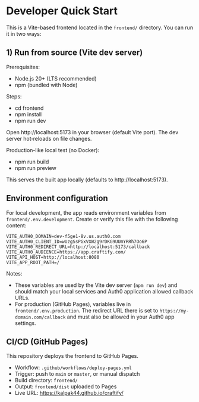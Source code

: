 # Developer Quick Start

This is a Vite-based frontend located in the `frontend/` directory. You can run it in two ways:

## 1) Run from source (Vite dev server)

Prerequisites:
- Node.js 20+ (LTS recommended)
- npm (bundled with Node)

Steps:
- cd frontend
- npm install
- npm run dev

Open http://localhost:5173 in your browser (default Vite port). The dev server hot‑reloads on file changes.

Production-like local test (no Docker):
- npm run build
- npm run preview

This serves the built app locally (defaults to http://localhost:5173).

## Environment configuration

For local development, the app reads environment variables from `frontend/.env.development`.
Create or verify this file with the following content:

```
VITE_AUTH0_DOMAIN=dev-f5ge1-8v.us.auth0.com
VITE_AUTH0_CLIENT_ID=wUzgSsPGxVXW2g9rDKG9UUmYRRh7Oo6P
VITE_AUTH0_REDIRECT_URL=http://localhost:5173/callback
VITE_AUTH0_AUDIENCE=https://app.craftify.com/
VITE_API_HOST=http://localhost:8080
VITE_APP_ROOT_PATH=/
```

Notes:
- These variables are used by the Vite dev server (`npm run dev`) and should match your local services and Auth0 application allowed callback URLs.
- For production (GitHub Pages), variables live in `frontend/.env.production`. The redirect URL there is set to `https://my-domain.com/callback` and must also be allowed in your Auth0 app settings.

## CI/CD (GitHub Pages)

This repository deploys the frontend to GitHub Pages.

- Workflow: `.github/workflows/deploy-pages.yml`
- Trigger: push to `main` or `master`, or manual dispatch
- Build directory: `frontend/`
- Output: `frontend/dist` uploaded to Pages
- Live URL: https://kalpak44.github.io/craftify/
